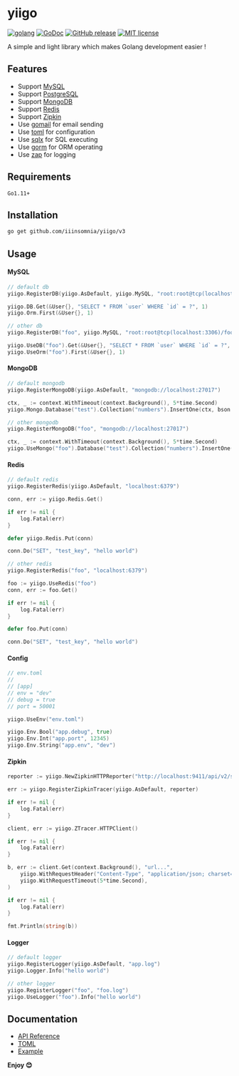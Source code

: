 # yiigo

[![golang](https://img.shields.io/badge/Language-Go-green.svg?style=flat)](https://golang.org)
[![GoDoc](https://godoc.org/github.com/iiinsomnia/yiigo?status.svg)](https://godoc.org/github.com/iiinsomnia/yiigo)
[![GitHub release](https://img.shields.io/github/release/IIInsomnia/yiigo.svg)](https://github.com/iiinsomnia/yiigo/releases/latest)
[![MIT license](http://img.shields.io/badge/license-MIT-brightgreen.svg)](http://opensource.org/licenses/MIT)

A simple and light library which makes Golang development easier !

## Features

- Support [MySQL](https://github.com/go-sql-driver/mysql)
- Support [PostgreSQL](https://github.com/lib/pq)
- Support [MongoDB](https://github.com/mongodb/mongo-go-driver)
- Support [Redis](https://github.com/gomodule/redigo)
- Support [Zipkin](https://github.com/openzipkin/zipkin-go)
- Use [gomail](https://github.com/go-gomail/gomail) for email sending
- Use [toml](https://github.com/pelletier/go-toml) for configuration
- Use [sqlx](https://github.com/jmoiron/sqlx) for SQL executing
- Use [gorm](https://gorm.io/) for ORM operating
- Use [zap](https://github.com/uber-go/zap) for logging

## Requirements

`Go1.11+`

## Installation

```sh
go get github.com/iiinsomnia/yiigo/v3
```

## Usage

#### MySQL

```go
// default db
yiigo.RegisterDB(yiigo.AsDefault, yiigo.MySQL, "root:root@tcp(localhost:3306)/test")

yiigo.DB.Get(&User{}, "SELECT * FROM `user` WHERE `id` = ?", 1)
yiigo.Orm.First(&User{}, 1)

// other db
yiigo.RegisterDB("foo", yiigo.MySQL, "root:root@tcp(localhost:3306)/foo")

yiigo.UseDB("foo").Get(&User{}, "SELECT * FROM `user` WHERE `id` = ?", 1)
yiigo.UseOrm("foo").First(&User{}, 1)
```

#### MongoDB

```go
// default mongodb
yiigo.RegisterMongoDB(yiigo.AsDefault, "mongodb://localhost:27017")

ctx, _ := context.WithTimeout(context.Background(), 5*time.Second)
yiigo.Mongo.Database("test").Collection("numbers").InsertOne(ctx, bson.M{"name": "pi", "value": 3.14159})

// other mongodb
yiigo.RegisterMongoDB("foo", "mongodb://localhost:27017")

ctx, _ := context.WithTimeout(context.Background(), 5*time.Second)
yiigo.UseMongo("foo").Database("test").Collection("numbers").InsertOne(ctx, bson.M{"name": "pi", "value": 3.14159})
```

#### Redis

```go
// default redis
yiigo.RegisterRedis(yiigo.AsDefault, "localhost:6379")

conn, err := yiigo.Redis.Get()

if err != nil {
    log.Fatal(err)
}

defer yiigo.Redis.Put(conn)

conn.Do("SET", "test_key", "hello world")

// other redis
yiigo.RegisterRedis("foo", "localhost:6379")

foo := yiigo.UseRedis("foo")
conn, err := foo.Get()

if err != nil {
    log.Fatal(err)
}

defer foo.Put(conn)

conn.Do("SET", "test_key", "hello world")
```

#### Config

```go
// env.toml
//
// [app]
// env = "dev"
// debug = true
// port = 50001

yiigo.UseEnv("env.toml")

yiigo.Env.Bool("app.debug", true)
yiigo.Env.Int("app.port", 12345)
yiigo.Env.String("app.env", "dev")
```

#### Zipkin

```go
reporter := yiigo.NewZipkinHTTPReporter("http://localhost:9411/api/v2/spans")

err := yiigo.RegisterZipkinTracer(yiigo.AsDefault, reporter)

if err != nil {
    log.Fatal(err)
}

client, err := yiigo.ZTracer.HTTPClient()

if err != nil {
    log.Fatal(err)
}

b, err := client.Get(context.Background(), "url...",
    yiigo.WithRequestHeader("Content-Type", "application/json; charset=utf-8"),
    yiigo.WithRequestTimeout(5*time.Second),
)

if err != nil {
    log.Fatal(err)
}

fmt.Println(string(b))
```

#### Logger

```go
// default logger
yiigo.RegisterLogger(yiigo.AsDefault, "app.log")
yiigo.Logger.Info("hello world")

// other logger
yiigo.RegisterLogger("foo", "foo.log")
yiigo.UseLogger("foo").Info("hello world")
```

## Documentation

- [API Reference](https://godoc.org/github.com/iiinsomnia/yiigo)
- [TOML](https://github.com/toml-lang/toml)
- [Example](https://github.com/iiinsomnia/yiigo-example)

**Enjoy 😊**
